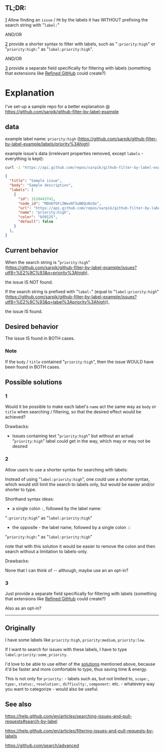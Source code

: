 ## TL;DR:

[1](#1) Allow finding an `issue` / `PR` by the labels it has WITHOUT prefixing the search string with "`label:`"

AND/OR

[2](#2) provide a shorter syntax to filter with labels, such as "`:priority:high`" or "`priority:high:`" as "`label:priority:high`".

AND/OR

[3](#3) provide a separate field specifically for filtering with labels (something that extensions like [Refined GitHub](https://github.com/sindresorhus/refined-github) could create?)

# Explanation

I've set-up a sample repo for a better explanation @ https://github.com/sarpik/github-filter-by-label-example

## data

example label name: `priority:high` (https://github.com/sarpik/github-filter-by-label-example/labels/priority%3Ahigh)

example issue's data (irrelevant properties removed, except `labels` - everything is kept):

```sh
curl -i "https://api.github.com/repos/sarpik/github-filter-by-label-example/issues/1"
```

```json
{
  "title": "Sample issue",
  "body": "Sample description",
  "labels": [
    {
      "id": 1520443741,
      "node_id": "MDU6TGFiZWwxNTIwNDQzNzQx",
      "url": "https://api.github.com/repos/sarpik/github-filter-by-label-example/labels/priority:high",
      "name": "priority:high",
      "color": "b50125",
      "default": false
    }
  ],
}
```

## Current behavior

When the search string is "`priority:high`"
(https://github.com/sarpik/github-filter-by-label-example/issues?utf8=%E2%9C%93&q=priority%3Ahigh),

the issue IS NOT found.

If the search string is prefixed with "`label:`" (equal to "`label:priority:high`" (https://github.com/sarpik/github-filter-by-label-example/issues?utf8=%E2%9C%93&q=label%3Apriority%3Ahigh)),

the issue IS found.

## Desired behavior

The issue IS found in BOTH cases.

### Note

If the `body` / `title` contained "`priority:high`", then the issue WOULD have been found in BOTH cases.

## Possible solutions

### 1

Would it be possible to make each label's `name` act the same way as `body` or `title` when searching / filtering, so that the desired effect would be achieved?

Drawbacks:

* Issues containing text "`priority:high`" but without an actual "`priority:high`" label could get in the way, which may or may not be desired

### 2

Allow users to use a shorter syntax for searching with labels:

Instead of using "`label:priority:high`", one could use a shorter syntax, which would still limit the search to labels only, but would be easier and/or shorter to type.

Shorthand syntax ideas:

* a single colon `:`, followed by the label name:

"`:priority:high`" as "`label:priority:high`"

* the opposite - the label name, followed by a single colon `:`:

"`priority:high:`" as "`label:priority:high`"

note that with this solution it would be easier to remove the colon and then search without a limitation to labels-only.

Drawbacks:

None that I can think of -- although, maybe use an an opt-in?

### 3

Just provide a separate field specifically for filtering with labels (something that extensions like [Refined GitHub](https://github.com/sindresorhus/refined-github) could create?)

Also as an opt-in?

---

## Originally

I have some labels like `priority:high`, `priority:medium`, `priority:low`.

If I want to search for issues with these labels, I have to type `label:priority:some_priority`.

I'd love to be able to use either of the [solutions]() mentioned above, because it'd be faster and more comfortable to type, thus saving time & energy.

This is not only for `priority:` - labels such as, but not limited to, `scope:`, `type:`, `status:`, `resolution:`, `difficulty:`, `component:` etc. - whatevery way you want to categorize - would also be useful.

## See also

https://help.github.com/en/articles/searching-issues-and-pull-requests#search-by-label

https://help.github.com/en/articles/filtering-issues-and-pull-requests-by-labels

https://github.com/search/advanced

